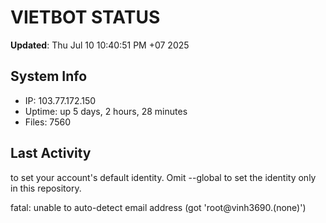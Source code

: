 # VIETBOT STATUS
**Updated**: Thu Jul 10 10:40:51 PM +07 2025

## System Info
- IP: 103.77.172.150
- Uptime: up 5 days, 2 hours, 28 minutes
- Files: 7560

## Last Activity

to set your account's default identity.
Omit --global to set the identity only in this repository.

fatal: unable to auto-detect email address (got 'root@vinh3690.(none)')
